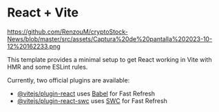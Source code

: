 # React + Vite

<span></span><span>https://github.com/RenzouM/cryptoStock-News/blob/master/src/assets/Captura%20de%20pantalla%202023-10-12%20162233.png</span><span></span>

This template provides a minimal setup to get React working in Vite with HMR and some ESLint rules.

Currently, two official plugins are available:

- [@vitejs/plugin-react](https://github.com/vitejs/vite-plugin-react/blob/main/packages/plugin-react/README.md) uses [Babel](https://babeljs.io/) for Fast Refresh
- [@vitejs/plugin-react-swc](https://github.com/vitejs/vite-plugin-react-swc) uses [SWC](https://swc.rs/) for Fast Refresh
